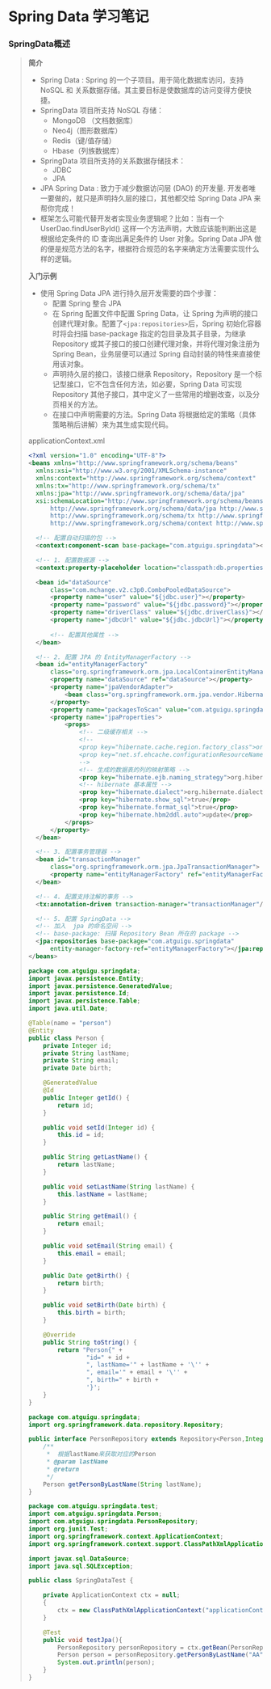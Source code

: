 # Spring Data 学习笔记

### SpringData概述

> **简介**
>
> * Spring Data : Spring 的一个子项目。用于简化数据库访问，支持NoSQL 和 关系数据存储。其主要目标是使数据库的访问变得方便快捷。
> * SpringData 项目所支持 NoSQL 存储：
>   * MongoDB （文档数据库）
>   * Neo4j（图形数据库）
>   * Redis（键/值存储）
>   * Hbase（列族数据库）
> * SpringData 项目所支持的关系数据存储技术：
>   * JDBC
>   * JPA
> * JPA Spring Data : 致力于减少数据访问层 (DAO) 的开发量. 开发者唯一要做的，就只是声明持久层的接口，其他都交给 Spring Data JPA 来帮你完成！
> * 框架怎么可能代替开发者实现业务逻辑呢？比如：当有一个 UserDao.findUserById()  这样一个方法声明，大致应该能判断出这是根据给定条件的 ID 查询出满足条件的 User  对象。Spring Data JPA 做的便是规范方法的名字，根据符合规范的名字来确定方法需要实现什么样的逻辑。
>
> **入门示例**
>
> * 使用 Spring Data JPA 进行持久层开发需要的四个步骤：
>   * 配置 Spring 整合 JPA
>   * 在 Spring 配置文件中配置 Spring Data，让 Spring 为声明的接口创建代理对象。配置了` <jpa:repositories> `后，Spring 初始化容器时将会扫描 base-package  指定的包目录及其子目录，为继承 Repository 或其子接口的接口创建代理对象，并将代理对象注册为 Spring Bean，业务层便可以通过 Spring 自动封装的特性来直接使用该对象。
>   * 声明持久层的接口，该接口继承  Repository，Repository 是一个标记型接口，它不包含任何方法，如必要，Spring Data 可实现 Repository 其他子接口，其中定义了一些常用的增删改查，以及分页相关的方法。
>   * 在接口中声明需要的方法。Spring Data 将根据给定的策略（具体策略稍后讲解）来为其生成实现代码。
>
> applicationContext.xml
>
> ```xml
> <?xml version="1.0" encoding="UTF-8"?>
> <beans xmlns="http://www.springframework.org/schema/beans"
> 	xmlns:xsi="http://www.w3.org/2001/XMLSchema-instance"
> 	xmlns:context="http://www.springframework.org/schema/context"
> 	xmlns:tx="http://www.springframework.org/schema/tx"
> 	xmlns:jpa="http://www.springframework.org/schema/data/jpa"
> 	xsi:schemaLocation="http://www.springframework.org/schema/beans http://www.springframework.org/schema/beans/spring-beans.xsd
> 		http://www.springframework.org/schema/data/jpa http://www.springframework.org/schema/data/jpa/spring-jpa-1.3.xsd
> 		http://www.springframework.org/schema/tx http://www.springframework.org/schema/tx/spring-tx-4.0.xsd
> 		http://www.springframework.org/schema/context http://www.springframework.org/schema/context/spring-context-4.0.xsd">
> 
> 	<!-- 配置自动扫描的包 -->
> 	<context:component-scan base-package="com.atguigu.springdata"></context:component-scan>
> 
> 	<!-- 1. 配置数据源 -->
> 	<context:property-placeholder location="classpath:db.properties"/>
> 
> 	<bean id="dataSource"
> 		class="com.mchange.v2.c3p0.ComboPooledDataSource">
> 		<property name="user" value="${jdbc.user}"></property>
> 		<property name="password" value="${jdbc.password}"></property>	
> 		<property name="driverClass" value="${jdbc.driverClass}"></property>
> 		<property name="jdbcUrl" value="${jdbc.jdbcUrl}"></property>
> 		
> 		<!-- 配置其他属性 -->
> 	</bean>
> 
> 	<!-- 2. 配置 JPA 的 EntityManagerFactory -->
> 	<bean id="entityManagerFactory" 
> 		class="org.springframework.orm.jpa.LocalContainerEntityManagerFactoryBean">
> 		<property name="dataSource" ref="dataSource"></property>
> 		<property name="jpaVendorAdapter">
> 			<bean class="org.springframework.orm.jpa.vendor.HibernateJpaVendorAdapter"></bean>
> 		</property>
> 		<property name="packagesToScan" value="com.atguigu.springdata"></property>
> 		<property name="jpaProperties">
> 			<props>
> 				<!-- 二级缓存相关 -->
> 				<!--  
> 				<prop key="hibernate.cache.region.factory_class">org.hibernate.cache.ehcache.EhCacheRegionFactory</prop>
> 				<prop key="net.sf.ehcache.configurationResourceName">ehcache-hibernate.xml</prop>
> 				-->
> 				<!-- 生成的数据表的列的映射策略 -->
> 				<prop key="hibernate.ejb.naming_strategy">org.hibernate.cfg.ImprovedNamingStrategy</prop>
> 				<!-- hibernate 基本属性 -->
> 				<prop key="hibernate.dialect">org.hibernate.dialect.MySQL5InnoDBDialect</prop>
> 				<prop key="hibernate.show_sql">true</prop>
> 				<prop key="hibernate.format_sql">true</prop>
> 				<prop key="hibernate.hbm2ddl.auto">update</prop>
> 			</props>
> 		</property>
> 	</bean>
> 
> 	<!-- 3. 配置事务管理器 -->
> 	<bean id="transactionManager"
> 		class="org.springframework.orm.jpa.JpaTransactionManager">
> 		<property name="entityManagerFactory" ref="entityManagerFactory"></property>	
> 	</bean>
> 
> 	<!-- 4. 配置支持注解的事务 -->
> 	<tx:annotation-driven transaction-manager="transactionManager"/>
> 
> 	<!-- 5. 配置 SpringData -->
> 	<!-- 加入  jpa 的命名空间 -->
> 	<!-- base-package: 扫描 Repository Bean 所在的 package -->
> 	<jpa:repositories base-package="com.atguigu.springdata"
> 		entity-manager-factory-ref="entityManagerFactory"></jpa:repositories>
> </beans>
> ```
>
> ```java
> package com.atguigu.springdata;
> import javax.persistence.Entity;
> import javax.persistence.GeneratedValue;
> import javax.persistence.Id;
> import javax.persistence.Table;
> import java.util.Date;
> 
> @Table(name = "person")
> @Entity
> public class Person {
>     private Integer id;
>     private String lastName;
>     private String email;
>     private Date birth;
> 
>     @GeneratedValue
>     @Id
>     public Integer getId() {
>         return id;
>     }
> 
>     public void setId(Integer id) {
>         this.id = id;
>     }
> 
>     public String getLastName() {
>         return lastName;
>     }
> 
>     public void setLastName(String lastName) {
>         this.lastName = lastName;
>     }
> 
>     public String getEmail() {
>         return email;
>     }
> 
>     public void setEmail(String email) {
>         this.email = email;
>     }
> 
>     public Date getBirth() {
>         return birth;
>     }
> 
>     public void setBirth(Date birth) {
>         this.birth = birth;
>     }
> 
>     @Override
>     public String toString() {
>         return "Person{" +
>                 "id=" + id +
>                 ", lastName='" + lastName + '\'' +
>                 ", email='" + email + '\'' +
>                 ", birth=" + birth +
>                 '}';
>     }
> }
> ```
>
> ```java
> package com.atguigu.springdata;
> import org.springframework.data.repository.Repository;
> 
> public interface PersonRepository extends Repository<Person,Integer> {
>     /**
>      *  根据lastName来获取对应的Person
>      * @param lastName
>      * @return
>      */
>     Person getPersonByLastName(String lastName);
> }
> ```
>
> ```java
> package com.atguigu.springdata.test;
> import com.atguigu.springdata.Person;
> import com.atguigu.springdata.PersonRepository;
> import org.junit.Test;
> import org.springframework.context.ApplicationContext;
> import org.springframework.context.support.ClassPathXmlApplicationContext;
> 
> import javax.sql.DataSource;
> import java.sql.SQLException;
> 
> public class SpringDataTest {
> 
>     private ApplicationContext ctx = null;
>     {
>         ctx = new ClassPathXmlApplicationContext("applicationContext.xml");
>     }
> 
>     @Test
>     public void testJpa(){
>         PersonRepository personRepository = ctx.getBean(PersonRepository.class);
>         Person person = personRepository.getPersonByLastName("AA");
>         System.out.println(person);
>     }
> }
> ```
>
> 